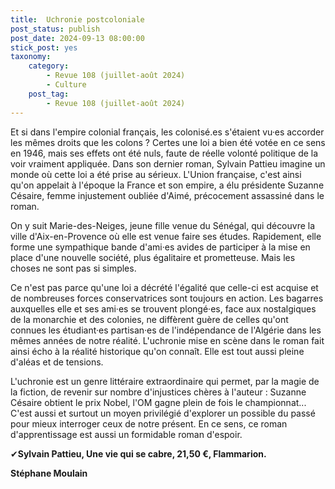 ```yaml
---
title:  Uchronie postcoloniale 
post_status: publish
post_date: 2024-09-13 08:00:00
stick_post: yes
taxonomy:
    category:
        - Revue 108 (juillet-août 2024)
        - Culture
    post_tag:
        - Revue 108 (juillet-août 2024)
---
```




 Et si dans l'empire colonial français, les colonisé.es s'étaient vu·es accorder les mêmes droits que les colons ? Certes une loi a bien été votée en ce sens en 1946, mais ses effets ont été nuls, faute de réelle volonté politique de la voir vraiment appliquée. Dans son dernier roman, Sylvain Pattieu imagine un monde où cette loi a été prise au sérieux. L'Union française, c'est ainsi qu'on appelait à l'époque la France et son empire, a élu présidente Suzanne Césaire, femme injustement oubliée d'Aimé, précocement assassiné dans le roman. 

 On y suit Marie-des-Neiges, jeune fille venue du Sénégal, qui découvre la ville d'Aix-en-Provence où elle est venue faire ses études. Rapidement, elle forme une sympathique bande d'ami·es avides de participer à la mise en place d'une nouvelle société, plus égalitaire et prometteuse. Mais les choses ne sont pas si simples. 

 Ce n'est pas parce qu'une loi a décrété l'égalité que celle-ci est acquise et de nombreuses forces conservatrices sont toujours en action. Les bagarres auxquelles elle et ses ami·es se trouvent plongé·es, face aux nostalgiques de la monarchie et des colonies, ne diffèrent guère de celles qu'ont connues les étudiant·es partisan·es de l'indépendance de l'Algérie dans les mêmes années de notre réalité. L'uchronie mise en scène dans le roman fait ainsi écho à la réalité historique qu'on connaît. Elle est tout aussi pleine d'aléas et de tensions. 

 L'uchronie est un genre littéraire extraordinaire qui permet, par la magie de la fiction, de revenir sur nombre d'injustices chères à l'auteur : Suzanne Césaire obtient le prix Nobel, l'OM gagne plein de fois le championnat... C'est aussi et surtout un moyen privilégié d'explorer un possible du passé pour mieux interroger ceux de notre présent. En ce sens, ce roman d'apprentissage est aussi un formidable roman d'espoir.  

 ✔**Sylvain Pattieu, Une vie qui se cabre, 21,50 €, Flammarion.** 

 **Stéphane Moulain** 
